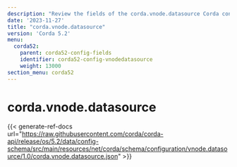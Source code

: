 ```yaml
---
description: "Review the fields of the corda.vnode.datasource Corda configuration section."
date: '2023-11-27'
title: "corda.vnode.datasource"
version: 'Corda 5.2'
menu:
  corda52:
    parent: corda52-config-fields
    identifier: corda52-config-vnodedatasource
    weight: 13000
section_menu: corda52
---
```

# corda.vnode.datasource

{{< generate-ref-docs url="https://raw.githubusercontent.com/corda/corda-api/release/os/5.2/data/config-schema/src/main/resources/net/corda/schema/configuration/vnode.datasource/1.0/corda.vnode.datasource.json" >}}
